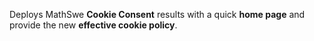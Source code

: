 Deploys MathSwe **Cookie Consent** results with a quick **home page** and
provide the new **effective cookie policy**.
